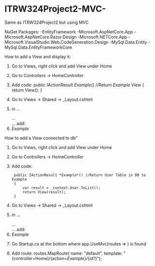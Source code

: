 # ITRW324Project2-MVC-
Same as ITRW324Project2 but using MVC

NuGet Packages:
-EntityFramework
-Microsoft.AspNetCore.App
-Microsoft.AspNetCore.Razor.Design
-Microsoft.NETCore.App
-Microsoft.VisualStudio.Web.CodeGeneration.Design
-MySql.Data.Entity
-MySql.Data.EntityFrameworkCore

How to add a View and display it:
1. Go to Views, right click and add View under Home
2. Go to Controllers -> HomeController

3.   Add code:
     public IActionResult *Example*() //Return *Example* View
        {
            return View();
        }

4. Go to Views -> Shared -> _Layout.cshtml

5. in <body>...<div class="navbar...">...</div>...</body> add:
           <li class="nav-item">
               <a class="nav-link text-dark" asp-area="" asp-controller="Home" asp-action="*Example*">*Example*</a>
           </li>

How to add a View connected to db"
1. Go to Views, right click and add View under Home
2. Go to Controllers -> HomeController

3. Add code:

        public IActionResult *Example*() //Return User Table in DB to Example
        {
            var result = _context.User.ToList();
            return View(result);
        }

4. Go to Views -> Shared -> _Layout.cshtml

5. in <body>...<div class="navbar...">...</div>...</body> add:
           <li class="nav-item">
               <a class="nav-link text-dark" asp-area="" asp-controller="Home" asp-action="*Example*">*Example*</a>
           </li>

6. Go Startup.cs at the bottom where app.UseMvc(routes => ) is found
7. Add route:
                routes.MapRoute(
                    name: "default",
                    template: "{controller=Home}/{action=*Example*}/{id?}");
